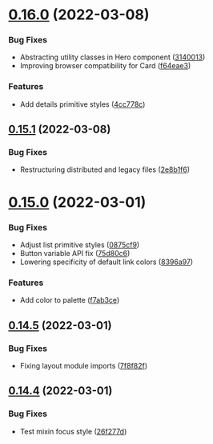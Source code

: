 # [0.16.0](https://github.com/jacecotton/tcds/compare/v0.15.1...v0.16.0) (2022-03-08)


### Bug Fixes

* Abstracting utility classes in Hero component ([3140013](https://github.com/jacecotton/tcds/commit/3140013fec6f493e934caba1ae950ff7795891eb))
* Improving browser compatibility for Card ([f64eae3](https://github.com/jacecotton/tcds/commit/f64eae3477c781806bd341f8c41671b409e02851))


### Features

* Add details primitive styles ([4cc778c](https://github.com/jacecotton/tcds/commit/4cc778c49592335c22d6a1623141d86eba0999c5))



## [0.15.1](https://github.com/jacecotton/tcds/compare/v0.15.0...v0.15.1) (2022-03-08)


### Bug Fixes

* Restructuring distributed and legacy files ([2e8b1f6](https://github.com/jacecotton/tcds/commit/2e8b1f66ec6e76e3898b613629b823cf6b401daf))



# [0.15.0](https://github.com/jacecotton/tcds/compare/v0.14.5...v0.15.0) (2022-03-01)


### Bug Fixes

* Adjust list primitive styles ([0875cf9](https://github.com/jacecotton/tcds/commit/0875cf9d8d62c079ebcca7a0d2aebad50b2ee1ac))
* Button variable API fix ([75d80c6](https://github.com/jacecotton/tcds/commit/75d80c67250647318e94528c5e354f1ee2efbae7))
* Lowering specificity of default link colors ([8396a97](https://github.com/jacecotton/tcds/commit/8396a9763f4c177a8c2a68427adf433914201d1c))


### Features

* Add color to palette ([f7ab3ce](https://github.com/jacecotton/tcds/commit/f7ab3cead7f654d946d5d22e1d62062f965a7ac1))



## [0.14.5](https://github.com/jacecotton/tcds/compare/v0.14.4...v0.14.5) (2022-03-01)


### Bug Fixes

* Fixing layout module imports ([7f8f82f](https://github.com/jacecotton/tcds/commit/7f8f82f92b2a9fcfb9baa0a97a0d5c06c2be7f24))



## [0.14.4](https://github.com/jacecotton/tcds/compare/v0.14.3...v0.14.4) (2022-03-01)


### Bug Fixes

* Test mixin focus style ([26f277d](https://github.com/jacecotton/tcds/commit/26f277de44ae9ae2eb45dae55b52fd2dcdceeb4c))



